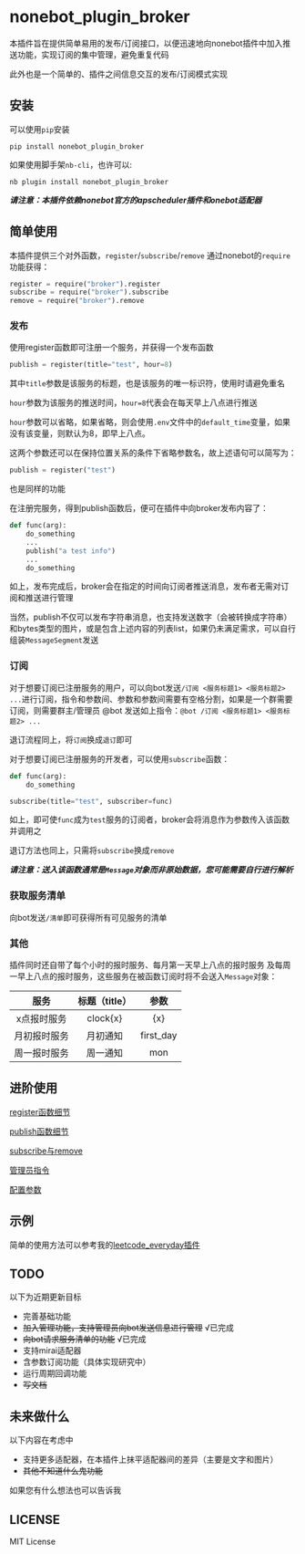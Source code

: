 # nonebot_plugin_broker

本插件旨在提供简单易用的发布/订阅接口，以便迅速地向nonebot插件中加入推送功能，实现订阅的集中管理，避免重复代码

此外也是一个简单的、插件之间信息交互的发布/订阅模式实现

## 安装

可以使用`pip`安装

```shell
pip install nonebot_plugin_broker
```

如果使用脚手架`nb-cli`，也许可以:

```shell
nb plugin install nonebot_plugin_broker
```

***请注意：本插件依赖nonebot官方的apscheduler插件和onebot适配器***

## 简单使用

本插件提供三个对外函数，`register`/`subscribe`/`remove`
通过nonebot的`require`功能获得：

```python
register = require("broker").register
subscribe = require("broker").subscribe
remove = require("broker").remove
```

### 发布

使用register函数即可注册一个服务，并获得一个发布函数

```python
publish = register(title="test", hour=8)
```

其中`title`参数是该服务的标题，也是该服务的唯一标识符，使用时请避免重名

`hour`参数为该服务的推送时间，`hour=8`代表会在每天早上八点进行推送

`hour`参数可以省略，如果省略，则会使用`.env`文件中的`default_time`变量，如果没有该变量，则默认为8，即早上八点。

这两个参数还可以在保持位置关系的条件下省略参数名，故上述语句可以简写为：

```python
publish = register("test")
```

也是同样的功能

在注册完服务，得到publish函数后，便可在插件中向broker发布内容了：

```python
def func(arg):
    do_something
    ...
    publish("a test info")
    ...
    do_something
```

如上，发布完成后，broker会在指定的时间向订阅者推送消息，发布者无需对订阅和推送进行管理

当然，publish不仅可以发布字符串消息，也支持发送数字（会被转换成字符串）和bytes类型的图片，或是包含上述内容的列表list，如果仍未满足需求，可以自行组装`MessageSegment`发送

### 订阅

对于想要订阅已注册服务的用户，可以向bot发送`/订阅 <服务标题1> <服务标题2> ...`进行订阅，指令和参数间、参数和参数间需要有空格分割，如果是一个群需要订阅，则需要群主/管理员 @bot 发送如上指令：`@bot /订阅 <服务标题1> <服务标题2> ...`

退订流程同上，将`订阅`换成`退订`即可

对于想要订阅已注册服务的开发者，可以使用`subscribe`函数：

```python
def func(arg):
    do_something

subscribe(title="test", subscriber=func)
```

如上，即可使`func`成为`test`服务的订阅者，broker会将消息作为参数传入该函数并调用之

退订方法也同上，只需将`subscribe`换成`remove`

***请注意：送入该函数通常是`Message`对象而非原始数据，您可能需要自行进行解析***

### 获取服务清单

向bot发送`/清单`即可获得所有可见服务的清单

### 其他

插件同时还自带了每个小时的报时服务、每月第一天早上八点的报时服务 及每周一早上八点的报时服务，这些服务在被函数订阅时将不会送入`Message`对象：

| 服务 | 标题（title） | 参数   |
|   :-:   |   :-:   |   :-:   |
|x点报时服务 |clock{x}|   {x}   |
|月初报时服务|月初通知 |first_day|
|周一报时服务|周一通知 |   mon   |

## 进阶使用

[register函数细节](./doc/register.md)

[publish函数细节](./doc/publish.md)

[subscribe与remove](./doc/subscribe%26remove.md)

[管理员指令](./doc/admin.md)

[配置参数](./doc/config.md)

## 示例

简单的使用方法可以参考我的[leetcode_everyday插件](https://github.com/mwbimh/nonebot_plugin_leetcode_everyday)

## TODO

以下为近期更新目标

- 完善基础功能
- ~~加入管理功能，支持管理员向bot发送信息进行管理~~ √已完成
- ~~向bot请求服务清单的功能~~ √已完成
- 支持mirai适配器
- 含参数订阅功能（具体实现研究中）
- 运行周期回调功能
- ~~写文档~~

## 未来做什么

以下内容在考虑中

- 支持更多适配器，在本插件上抹平适配器间的差异（主要是文字和图片）
- ~~其他不知道什么鬼功能~~

如果您有什么想法也可以告诉我

## LICENSE

MIT License
